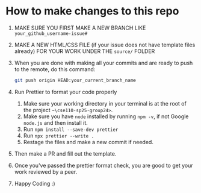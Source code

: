 # How to make changes to this repo

1. MAKE SURE YOU FIRST MAKE A NEW BRANCH LIKE `your_github_username-issue#`
2. MAKE A NEW HTML/CSS FILE (if your issue does not have template files already) FOR YOUR WORK UNDER THE `source/` FOLDER
3. When you are done with making all your commits and are ready to push to the remote, do this command:

   ```bash
   git push origin HEAD:your_current_branch_name
   ```

4. Run Prettier to format your code properly
   1. Make sure your working directory in your terminal is at the root of the project `~\cse110-sp25-group24>`.
   2. Make sure you have `node` installed by running `npm -v`, if not Google `node.js` and then install it.
   3. Run `npm install --save-dev prettier`
   4. Run `npx prettier --write .`
   5. Restage the files and make a new commit if needed.
5. Then make a PR and fill out the template.
6. Once you've passed the prettier format check, you are good to get your work reviewed by a peer.
7. Happy Coding :)
